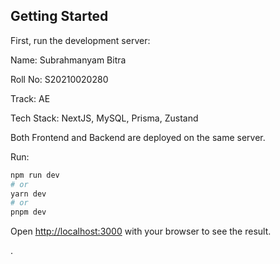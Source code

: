 
## Getting Started

First, run the development server:



Name: Subrahmanyam Bitra

Roll No: S20210020280

Track: AE

Tech Stack: NextJS, MySQL, Prisma, Zustand

Both Frontend and Backend are deployed on the same server.

Run:


```bash
npm run dev
# or
yarn dev
# or
pnpm dev
```

Open [http://localhost:3000](http://localhost:3000) with your browser to see the result.



.
